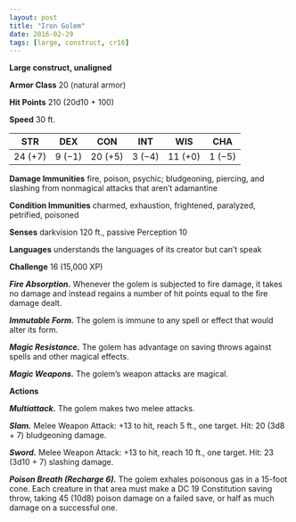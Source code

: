 ```yaml
---
layout: post
title: "Iron Golem"
date: 2016-02-29
tags: [large, construct, cr16]
---
```


**Large construct, unaligned**

**Armor Class** 20 (natural armor)

**Hit Points** 210 (20d10 + 100)

**Speed** 30 ft.

|   STR   |   DEX   |   CON   |   INT   |   WIS   |   CHA   |
|:-----:|:-----:|:-----:|:-----:|:-----:|:-----:|
| 24 (+7) | 9 (−1) | 20 (+5) | 3 (−4) | 11 (+0) | 1 (−5) |

**Damage Immunities** fire, poison, psychic; bludgeoning, piercing, and slashing from nonmagical attacks that aren’t adamantine 

**Condition Immunities** charmed, exhaustion, frightened, paralyzed, petrified, poisoned 

**Senses** darkvision 120 ft., passive Perception 10

**Languages** understands the languages of its creator but can’t speak 

**Challenge** 16 (15,000 XP) 

***Fire Absorption.*** Whenever the golem is subjected to fire damage, it takes no damage and instead regains a number of hit points equal to the fire damage dealt. 

***Immutable Form.*** The golem is immune to any spell or effect that would alter its form. 

***Magic Resistance.*** The golem has advantage on saving throws against spells and other magical effects. 

***Magic Weapons.*** The golem’s weapon attacks are magical. 

**Actions**

***Multiattack.*** The golem makes two melee attacks. 

***Slam.*** Melee Weapon Attack: +13 to hit, reach 5 ft., one target. Hit: 20 (3d8 + 7) bludgeoning damage. 

***Sword.*** Melee Weapon Attack: +13 to hit, reach 10 ft., one target. Hit: 23 (3d10 + 7) slashing damage. 

***Poison Breath (Recharge 6).*** The golem exhales poisonous gas in a 15-foot cone. Each creature in that area must make a DC 19 Constitution saving throw, taking 45 (10d8) poison damage on a failed save, or half as much damage on a successful one.
